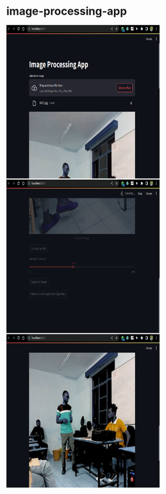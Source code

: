 # image-processing-app

<img src="./IMAGES/picOne.png" alt="" width="400" height="400">
<img src="./IMAGES/picTwo.png" alt="" width="400" height="400">
<img src="./IMAGES/picThree.png" alt="" width="400" height="400">
